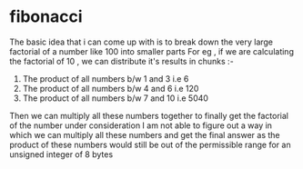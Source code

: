 # fibonacci

The basic idea that i can come up with is to break down the very large factorial of a number like 100 into smaller parts
For eg , if we are calculating the factorial of 10 , we can distribute it's results in chunks :-
  1) The product of all numbers b/w 1 and 3 i.e 6
  2) The product of all numbers b/w 4 and 6 i.e 120
  3) The product of all numbers b/w 7 and 10 i.e 5040

Then we can multiply all these numbers together to finally get the factorial of the number under consideration
I am not able to figure out a way in which we can multiply all these numbers and get the final answer as the product of these  numbers would still be out of the permissible range for an unsigned integer of 8 bytes 
